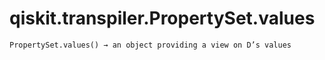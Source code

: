 # qiskit.transpiler.PropertySet.values

`PropertySet.values() → an object providing a view on D’s values`
